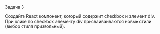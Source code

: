 Задача 3

Создайте React компонент, который содержит checkbox и элемент div. При клике по checkbox элементу div присваиваиваются новые стили (выбор стиля призвольный).
